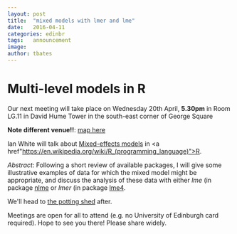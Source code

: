 ```yaml
---
layout: post
title:  "mixed models with lmer and lme"
date:   2016-04-11
categories: edinbr
tags:   announcement
image:
author: tbates
---
```


# Multi-level models in R

Our next meeting will take place on Wednesday 20th April, **5.30pm** in Room LG.11 in David Hume Tower in the south-east corner of George Square 

**Note different venue!!**: [map here](https://goo.gl/maps/bHaWbxoYLs22)

Ian White will talk about [Mixed-effects models](https://en.wikipedia.org/wiki/Mixed_model) in <a href"https://en.wikipedia.org/wiki/R_(programming_language)">R</a>.

*Abstract*: Following a short review of available packages, I will give some illustrative examples of data for which the mixed model might be appropriate, and discuss the analysis of these data with either *lme* (in
package [nlme](https://cran.r-project.org/package=nlme) or *lmer* (in package [lme4](https://cran.r-project.org/web/packages/lme4).

We'll head to [the potting shed](https://goo.gl/maps/YbNEWEVm3f42) after.

Meetings are open for all to attend (e.g. no University of Edinburgh card required). Hope to see you there! Please share widely.
